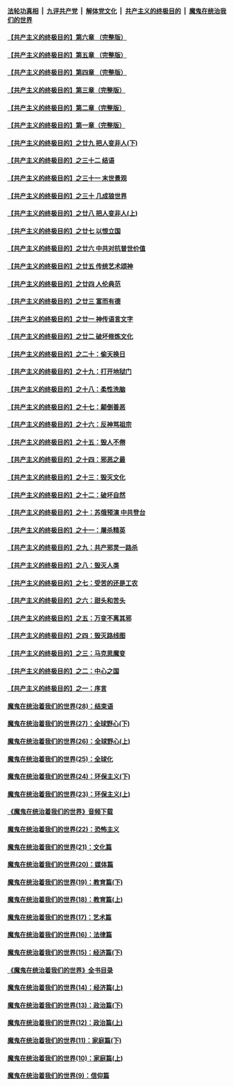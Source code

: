 ####  [法轮功真相](../../../../basic/blob/master/README.md?t=11200913) &nbsp;|&nbsp; [九评共产党](../../../../9ping.md/blob/master/README.md?t=11200913) &nbsp;|&nbsp; [解体党文化](../../../../jtdwh.md/blob/master/README.md?t=11200913)  &nbsp;|&nbsp; [共产主义的终极目的](../../../../gczydzjmd.md/blob/master/README.md?t=11200913) &nbsp;|&nbsp; [魔鬼在统治我们的世界](../../../../mgztzwmdsj.md/blob/master/README.md?t=11200913) 

#### [【共产主义的终极目的】第六章 （完整版）](../pages/nsc422/n11428913.md?t=11200913) 

#### [【共产主义的终极目的】第五章 （完整版）](../pages/nsc422/n11428912.md?t=11200913) 

#### [【共产主义的终极目的】第四章 （完整版）](../pages/nsc422/n11428907.md?t=11200913) 

#### [【共产主义的终极目的】第三章（完整版）](../pages/nsc422/n11428848.md?t=11200913) 

#### [【共产主义的终极目的】第二章（完整版）](../pages/nsc422/n11428831.md?t=11200913) 

#### [【共产主义的终极目的】第一章（完整版）](../pages/nsc422/n11417651.md?t=11200913) 

#### [【共产主义的终极目的】之廿九 把人变非人(下)](../pages/nsc422/n11344140.md?t=11200913) 

#### [【共产主义的终极目的】之三十二 结语](../pages/nsc422/n11360535.md?t=11200913) 

#### [【共产主义的终极目的】之三十一 末世景观](../pages/nsc422/n11351129.md?t=11200913) 

#### [【共产主义的终极目的】之三十 几成狼世界](../pages/nsc422/n11348280.md?t=11200913) 

#### [【共产主义的终极目的】之廿八 把人变非人(上)](../pages/nsc422/n11340492.md?t=11200913) 

#### [【共产主义的终极目的】之廿七 以恨立国](../pages/nsc422/n11336944.md?t=11200913) 

#### [【共产主义的终极目的】之廿六 中共对抗普世价值](../pages/nsc422/n11324785.md?t=11200913) 

#### [【共产主义的终极目的】之廿五 传统艺术颂神](../pages/nsc422/n11296396.md?t=11200913) 

#### [【共产主义的终极目的】之廿四 人伦典范](../pages/nsc422/n11296397.md?t=11200913) 

#### [【共产主义的终极目的】之廿三 富而有德](../pages/nsc422/n11283598.md?t=11200913) 

#### [【共产主义的终极目的】之廿一 神传语言文字](../pages/nsc422/n11263265.md?t=11200913) 

#### [【共产主义的终极目的】之廿二 破坏修炼文化](../pages/nsc422/n11245728.md?t=11200913) 

#### [【共产主义的终极目的】之二十：偷天换日](../pages/nsc422/n11238846.md?t=11200913) 

#### [【共产主义的终极目的】之十九：打开地狱门](../pages/nsc422/n11206376.md?t=11200913) 

#### [【共产主义的终极目的】之十八：柔性洗脑](../pages/nsc422/n11199994.md?t=11200913) 

#### [【共产主义的终极目的】之十七：颠倒善恶](../pages/nsc422/n11179782.md?t=11200913) 

#### [【共产主义的终极目的】之十六：反神骂祖宗](../pages/nsc422/n11166798.md?t=11200913) 

#### [【共产主义的终极目的】之十五：毁人不倦](../pages/nsc422/n11166792.md?t=11200913) 

#### [【共产主义的终极目的】之十四：邪恶之最](../pages/nsc422/n11150249.md?t=11200913) 

#### [【共产主义的终极目的】之十三：毁灭文化](../pages/nsc422/n11135227.md?t=11200913) 

#### [【共产主义的终极目的】之十二：破坏自然](../pages/nsc422/n11135214.md?t=11200913) 

#### [【共产主义的终极目的】之十：苏俄预演 中共登台](../pages/nsc422/n11118424.md?t=11200913) 

#### [【共产主义的终极目的】之十一：屠杀精英](../pages/nsc422/n11118442.md?t=11200913) 

#### [【共产主义的终极目的】之九：共产邪灵一路杀](../pages/nsc422/n11114139.md?t=11200913) 

#### [【共产主义的终极目的】之八：毁灭人类](../pages/nsc422/n11108503.md?t=11200913) 

#### [【共产主义的终极目的】之七：受苦的还是工农](../pages/nsc422/n11101809.md?t=11200913) 

#### [【共产主义的终极目的】之六：甜头和苦头](../pages/nsc422/n11096971.md?t=11200913) 

#### [【共产主义的终极目的】之五：万变不离其邪](../pages/nsc422/n11091285.md?t=11200913) 

#### [【共产主义的终极目的】之四：毁灭路线图](../pages/nsc422/n11086284.md?t=11200913) 

#### [【共产主义的终极目的】之三：马克思魔变](../pages/nsc422/n11061941.md?t=11200913) 

#### [【共产主义的终极目的】之二：中心之国](../pages/nsc422/n11047728.md?t=11200913) 

#### [【共产主义的终极目的】之一：序言](../pages/nsc422/n11086077.md?t=11200913) 

#### [魔鬼在统治着我们的世界(28)：结束语](../pages/nsc422/n10936246.md?t=11200913) 

#### [魔鬼在统治着我们的世界(27)：全球野心(下)](../pages/nsc422/n10928319.md?t=11200913) 

#### [魔鬼在统治着我们的世界(26)：全球野心(上)](../pages/nsc422/n10900318.md?t=11200913) 

#### [魔鬼在统治着我们的世界(25)：全球化](../pages/nsc422/n10788205.md?t=11200913) 

#### [魔鬼在统治着我们的世界(24)：环保主义(下)](../pages/nsc422/n10695307.md?t=11200913) 

#### [魔鬼在统治着我们的世界(23)：环保主义(上)](../pages/nsc422/n10688613.md?t=11200913) 

#### [《魔鬼在统治着我们的世界》音频下载](../pages/nsc422/n10635553.md?t=11200913) 

#### [魔鬼在统治着我们的世界(22)：恐怖主义](../pages/nsc422/n10614727.md?t=11200913) 

#### [魔鬼在统治着我们的世界(21)：文化篇](../pages/nsc422/n10597706.md?t=11200913) 

#### [魔鬼在统治着我们的世界(20)：媒体篇](../pages/nsc422/n10586579.md?t=11200913) 

#### [魔鬼在统治着我们的世界(19)：教育篇(下)](../pages/nsc422/n10564808.md?t=11200913) 

#### [魔鬼在统治着我们的世界(18)：教育篇(上)](../pages/nsc422/n10526970.md?t=11200913) 

#### [魔鬼在统治着我们的世界(17)：艺术篇](../pages/nsc422/n10499093.md?t=11200913) 

#### [魔鬼在统治着我们的世界(16)：法律篇](../pages/nsc422/n10485969.md?t=11200913) 

#### [魔鬼在统治着我们的世界(15)：经济篇(下)](../pages/nsc422/n10469975.md?t=11200913) 

#### [《魔鬼在统治着我们的世界》全书目录](../pages/nsc422/n10464261.md?t=11200913) 

#### [魔鬼在统治着我们的世界(14)：经济篇(上)](../pages/nsc422/n10457370.md?t=11200913) 

#### [魔鬼在统治着我们的世界(13)：政治篇(下)](../pages/nsc422/n10448270.md?t=11200913) 

#### [魔鬼在统治着我们的世界(12)：政治篇(上)](../pages/nsc422/n10444576.md?t=11200913) 

#### [魔鬼在统治着我们的世界(11)：家庭篇(下)](../pages/nsc422/n10440961.md?t=11200913) 

#### [魔鬼在统治着我们的世界(10)：家庭篇(上)](../pages/nsc422/n10435448.md?t=11200913) 

#### [魔鬼在统治着我们的世界(9)：信仰篇](../pages/nsc422/n10432159.md?t=11200913) 

